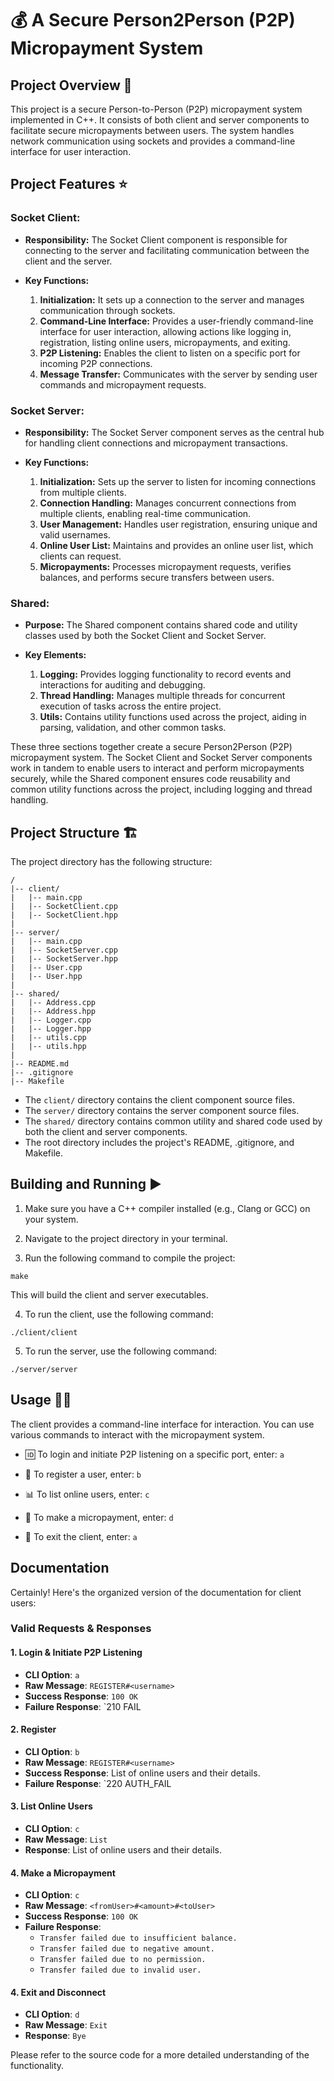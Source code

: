 # 💰 A Secure Person2Person (P2P) Micropayment System

## Project Overview 🚀

This project is a secure Person-to-Person (P2P) micropayment system implemented in C++. It consists of both client and server components to facilitate secure micropayments between users. The system handles network communication using sockets and provides a command-line interface for user interaction.

## Project Features ⭐

### Socket Client:

- **Responsibility:** The Socket Client component is responsible for connecting to the server and facilitating communication between the client and the server.

- **Key Functions:**
  1. **Initialization:** It sets up a connection to the server and manages communication through sockets.
  2. **Command-Line Interface:** Provides a user-friendly command-line interface for user interaction, allowing actions like logging in, registration, listing online users, micropayments, and exiting.
  3. **P2P Listening:** Enables the client to listen on a specific port for incoming P2P connections.
  4. **Message Transfer:** Communicates with the server by sending user commands and micropayment requests.

### Socket Server:

- **Responsibility:** The Socket Server component serves as the central hub for handling client connections and micropayment transactions.

- **Key Functions:**
  1. **Initialization:** Sets up the server to listen for incoming connections from multiple clients.
  2. **Connection Handling:** Manages concurrent connections from multiple clients, enabling real-time communication.
  3. **User Management:** Handles user registration, ensuring unique and valid usernames.
  4. **Online User List:** Maintains and provides an online user list, which clients can request.
  5. **Micropayments:** Processes micropayment requests, verifies balances, and performs secure transfers between users.

### Shared:

- **Purpose:** The Shared component contains shared code and utility classes used by both the Socket Client and Socket Server.

- **Key Elements:**
  1. **Logging:** Provides logging functionality to record events and interactions for auditing and debugging.
  2. **Thread Handling:** Manages multiple threads for concurrent execution of tasks across the entire project.
  3. **Utils:** Contains utility functions used across the project, aiding in parsing, validation, and other common tasks.

These three sections together create a secure Person2Person (P2P) micropayment system. The Socket Client and Socket Server components work in tandem to enable users to interact and perform micropayments securely, while the Shared component ensures code reusability and common utility functions across the project, including logging and thread handling.

## Project Structure 🏗️

The project directory has the following structure:

```
/
|-- client/
|   |-- main.cpp
|   |-- SocketClient.cpp
|   |-- SocketClient.hpp
|
|-- server/
|   |-- main.cpp
|   |-- SocketServer.cpp
|   |-- SocketServer.hpp
|   |-- User.cpp
|   |-- User.hpp
|
|-- shared/
|   |-- Address.cpp
|   |-- Address.hpp
|   |-- Logger.cpp
|   |-- Logger.hpp
|   |-- utils.cpp
|   |-- utils.hpp
|
|-- README.md
|-- .gitignore
|-- Makefile
```

- The `client/` directory contains the client component source files.
- The `server/` directory contains the server component source files.
- The `shared/` directory contains common utility and shared code used by both the client and server components.
- The root directory includes the project's README, .gitignore, and Makefile.

## Building and Running ▶️

1. Make sure you have a C++ compiler installed (e.g., Clang or GCC) on your system.

2. Navigate to the project directory in your terminal.

3. Run the following command to compile the project:

```shell
make
```

This will build the client and server executables.

4. To run the client, use the following command:

```shell
./client/client
```

5. To run the server, use the following command:

```shell
./server/server
```

## Usage 🧑‍💻

The client provides a command-line interface for interaction. You can use various commands to interact with the micropayment system.

- 🆔 To login and initiate P2P listening on a specific port, enter: `a` 

- 📝 To register a user, enter: `b` 

- 📊 To list online users, enter: `c` 

- 💸 To make a micropayment, enter: `d` 

- 🚪 To exit the client, enter: `a` 

## Documentation

Certainly! Here's the organized version of the documentation for client users:

### Valid Requests & Responses

#### 1. Login & Initiate P2P Listening

- **CLI Option**: `a`
- **Raw Message**: `REGISTER#<username>`
- **Success Response**: `100 OK`
- **Failure Response**: `210 FAIL

#### 2. Register

- **CLI Option**: `b`
- **Raw Message**: `REGISTER#<username>`
- **Success Response**:  List of online users and their details.
- **Failure Response**: `220 AUTH_FAIL

#### 3. List Online Users

- **CLI Option**: `c`
- **Raw Message**: `List`
- **Response**: List of online users and their details.

#### 4. Make a Micropayment

- **CLI Option**: `c`
- **Raw Message**: `<fromUser>#<amount>#<toUser>`
- **Success Response**: `100 OK`
- **Failure Response**:
  - `Transfer failed due to insufficient balance.`
  - `Transfer failed due to negative amount.`
  - `Transfer failed due to no permission.`
  - `Transfer failed due to invalid user.`

#### 4. Exit and Disconnect

- **CLI Option**: `d`
- **Raw Message**: `Exit`
- **Response**: `Bye`


Please refer to the source code for a more detailed understanding of the functionality.